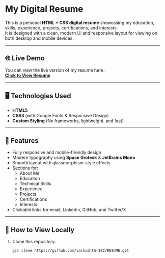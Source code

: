 # My Digital Resume

This is a personal **HTML + CSS digital resume** showcasing my education, skills, experience, projects, certifications, and interests.  
It is designed with a clean, modern UI and responsive layout for viewing on both desktop and mobile devices.

---

## 🌐 Live Demo
You can view the live version of my resume here:  
[**Click to View Resume**](https://vashishth-182.github.io/RESUME/)

---

## 🖥️ Technologies Used
- **HTML5**
- **CSS3** (with Google Fonts & Responsive Design)
- **Custom Styling** (No frameworks, lightweight, and fast)

---

## 📌 Features
- Fully responsive and mobile-friendly design  
- Modern typography using **Space Grotesk** & **JetBrains Mono**  
- Smooth layout with glassmorphism-style effects  
- Sections for:
  - About Me
  - Education
  - Technical Skills
  - Experience
  - Projects
  - Certifications
  - Interests
- Clickable links for email, LinkedIn, GitHub, and Twitter/X

---

## 🚀 How to View Locally
1. Clone this repository:
   ```bash
   git clone https://github.com/vashishth-182/RESUME.git
